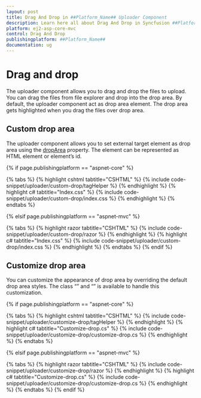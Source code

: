 ```yaml
---
layout: post
title: Drag And Drop in ##Platform_Name## Uploader Component
description: Learn here all about Drag And Drop in Syncfusion ##Platform_Name## Uploader component of Syncfusion Essential JS 2 and more.
platform: ej2-asp-core-mvc
control: Drag And Drop
publishingplatform: ##Platform_Name##
documentation: ug
---
```


# Drag and drop

The uploader component allows you to drag and drop the files to upload. 
You can drag the files from file explorer and drop into the drop area. 
By default, the uploader component act as drop area element. The drop area gets highlighted when you drag the files over drop area.

## Custom drop area

The uploader component allows you to set external target element as drop area using the [dropArea](https://help.syncfusion.com/cr/cref_files/aspnetcore-js2/aspnetcore/Syncfusion.EJ2~Syncfusion.EJ2.Inputs.Uploader~DropArea.html) property. The element can be represented as HTML element or element’s id.

{% if page.publishingplatform == "aspnet-core" %}

{% tabs %}
{% highlight cshtml tabtitle="CSHTML" %}
{% include code-snippet/uploader/custom-drop/tagHelper %}
{% endhighlight %}
{% highlight c# tabtitle="Index.css" %}
{% include code-snippet/uploader/custom-drop/index.css %}
{% endhighlight %}
{% endtabs %}

{% elsif page.publishingplatform == "aspnet-mvc" %}

{% tabs %}
{% highlight razor tabtitle="CSHTML" %}
{% include code-snippet/uploader/custom-drop/razor %}
{% endhighlight %}
{% highlight c# tabtitle="Index.css" %}
{% include code-snippet/uploader/custom-drop/index.css %}
{% endhighlight %}
{% endtabs %}
{% endif %}



## Customize drop area

You can customize the appearance of drop area by overriding the default drop area styles. 
The class “” and “” is available to handle this customization.

{% if page.publishingplatform == "aspnet-core" %}

{% tabs %}
{% highlight cshtml tabtitle="CSHTML" %}
{% include code-snippet/uploader/customize-drop/tagHelper %}
{% endhighlight %}
{% highlight c# tabtitle="Customize-drop.cs" %}
{% include code-snippet/uploader/customize-drop/customize-drop.cs %}
{% endhighlight %}
{% endtabs %}

{% elsif page.publishingplatform == "aspnet-mvc" %}

{% tabs %}
{% highlight razor tabtitle="CSHTML" %}
{% include code-snippet/uploader/customize-drop/razor %}
{% endhighlight %}
{% highlight c# tabtitle="Customize-drop.cs" %}
{% include code-snippet/uploader/customize-drop/customize-drop.cs %}
{% endhighlight %}
{% endtabs %}
{% endif %}


